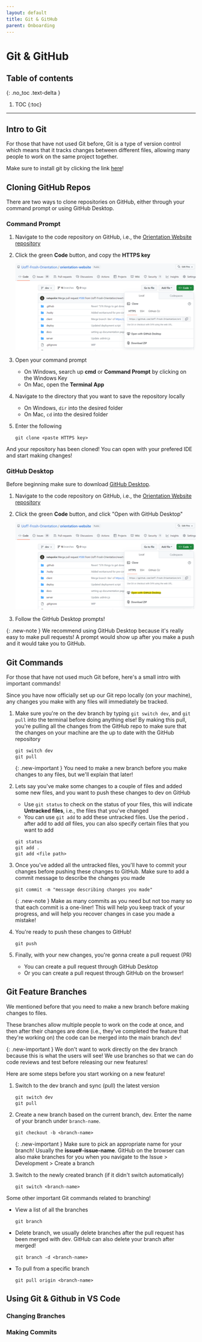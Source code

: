 ```yaml
---
layout: default
title: Git & GitHub
parent: Onboarding
---
```


# Git & GitHub

## Table of contents
{: .no_toc .text-delta }

1. TOC
{:toc}

---

## Intro to Git

For those that have not used Git before, Git is a type of version control which means that it tracks changes between different files, allowing many people to work on the same project together.

Make sure to install git by clicking the link [here](https://git-scm.com/downloads)!

## Cloning GitHub Repos

There are two ways to clone repositories on GitHub, either through your command prompt or using GitHub Desktop.

### Command Prompt

1. Navigate to the code repository on GitHub, i.e., the [Orientation Website repository](https://github.com/UofT-Frosh-Orientation/orientation-website)

2. Click the green **Code** button, and copy the **HTTPS key**

    ![github-https]('/../../../imgs/github-code-repo.png)

3. Open your command prompt
    + On Windows, search up **cmd** or **Command Prompt** by clicking on the Windows Key
    + On Mac, open the **Terminal App**

4. Navigate to the directory that you want to save the repository locally
    + On Windows, `dir` into the desired folder
    + On Mac, `cd` into the desired folder

5. Enter the following
    ```
    git clone <paste HTTPS key>
    ```

And your repository has been cloned! You can open with your prefered IDE and start making changes!

### GitHub Desktop

Before beginning make sure to download [GitHub Desktop](https://desktop.github.com/).

1. Navigate to the code repository on GitHub, i.e., the [Orientation Website repository](https://github.com/UofT-Frosh-Orientation/orientation-website)

2. Click the green **Code** button, and click "Open with GitHub Desktop"

    ![github-https]('/../../../imgs/github-code-repo-desktop.png)

3. Follow the GitHub Desktop prompts!

{: .new-note }
We recommend using GitHub Desktop because it's really easy to make pull requests! A prompt would show up after you make a push and it would take you to GitHub.

## Git Commands

For those that have not used much Git before, here's a small intro with important commands!

Since you have now officially set up our Git repo locally (on your machine), any changes you make with any files will immediately be tracked.

1. Make sure you're on the dev branch by typing `git switch dev`, and `git pull` into the terminal before doing anything else! By making this pull, you're pulling all the changes from the GitHub repo to make sure that the changes on your machine are the up to date with the GitHub repository

    ```
    git switch dev
    git pull 
    ```

    {: .new-important }
    You need to make a new branch before you make changes to any files, but we'll explain that later!

2. Lets say you've make some changes to a couple of files and added some new files, and you want to push these changes to dev on GitHub
    + Use `git status` to check on the status of your files, this will indicate **Untracked files**, i.e., the files that you've changed
    + You can use `git add` to add these untracked files. Use the period **.** after add to add *all* files, you can also specify certain files that you want to add

    ```
    git status
    git add .
    git add <file path>
    ```

3. Once you've added all the untracked files, you'll have to commit your changes before pushing these changes to GitHub. Make sure to add a commit message to describe the changes you made

    ```
    git commit -m "message describing changes you made"
    ```

    {: .new-note }
    Make as many commits as you need but not too many so that each commit is a one-liner! This will help you keep track of your progress, and will help you recover changes in case you made a mistake!

4. You're ready to push these changes to GitHub!

    ```
    git push
    ```

5. Finally, with your new changes, you're gonna create a pull request (PR)
    + You can create a pull request through GitHub Desktop
    + Or you can create a pull request through GitHub on the browser!

## Git Feature Branches

We mentioned before that you need to make a new branch before making changes to files.

These branches allow multiple people to work on the code at once, and then after their changes are done (i.e., they've completed the feature that they're working on) the code can be merged into the main branch dev!

{: .new-important }
We don't want to work directly on the dev branch because this is what the users will see! We use branches so that we can do code reviews and test before releasing our new features!

Here are some steps before you start working on a new feature!

1. Switch to the dev branch and sync (pull) the latest version
    ```
    git switch dev
    git pull
    ```
2. Create a new branch based on the current branch, dev. Enter the name of your branch under `branch-name`.
    ```
    git checkout -b <branch-name>
    ```

    {: .new-important }
    Make sure to pick an appropriate name for your branch! Usually the **issue#-issue-name**. GitHub on the browser can also make branches for you when you navigate to the Issue > Development > Create a branch

3. Switch to the newly created branch (if it didn't switch automatically)

    ```
    git switch <branch-name>
    ```

Some other important Git commands related to branching!

* View a list of all the branches
    ```
    git branch
    ```
* Delete branch, we usually delete branches after the pull request has been merged with dev. GitHub can also delete your branch after merged!
    ```
    git branch -d <branch-name>
    ```
* To pull from a specific branch
    ```
    git pull origin <branch-name>
    ```

## Using Git & Github in VS Code

### Changing Branches

### Making Commits

